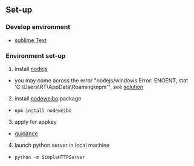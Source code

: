 ## Set-up


### Develop environment
- [sublime Text](http://www.sublimetext.com/)

### Environment set-up
1. install [nodejs](http://nodejs.org/download/)
  - you may come across the error "nodejs/windows Error: ENOENT, stat 'C:\Users\RT\AppData\Roaming\npm'", see [solution](http://stackoverflow.com/questions/25093276/nodejs-windows-error-enoent-stat-c-users-rt-appdata-roaming-npm)

2. install [nodeweibo](https://www.npmjs.org/package/nodeweibo) package
  - `npm install nodeweibo`

3. apply for appkey
  - [guidance](http://open.weibo.com/wiki/%E6%96%B0%E6%89%8B%E6%8C%87%E5%8D%97)

4. launch python server in local machine
  - `python -m SimpleHTTPServer`
